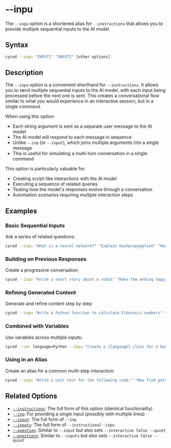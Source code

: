 # --inpu

The `--inpu` option is a shortened alias for `--instructions` that allows you to provide multiple sequential inputs to the AI model.

## Syntax

```bash
cycod --inpu "INPUT1" "INPUT2" [other options]
```

## Description

The `--inpu` option is a convenient shorthand for `--instructions`. It allows you to send multiple sequential inputs to the AI model, with each input being processed before the next one is sent. This creates a conversational flow similar to what you would experience in an interactive session, but in a single command.

When using this option:
- Each string argument is sent as a separate user message to the AI model
- The AI model will respond to each message in sequence
- Unlike `--inp` (or `--input`), which joins multiple arguments into a single message
- This is useful for simulating a multi-turn conversation in a single command

This option is particularly valuable for:
- Creating script-like interactions with the AI model
- Executing a sequence of related queries
- Testing how the model's responses evolve through a conversation
- Automation scenarios requiring multiple interaction steps

## Examples

### Basic Sequential Inputs

Ask a series of related questions:

```bash
cycod --inpu "What is a neural network?" "Explain backpropagation" "How does this relate to deep learning?"
```

### Building on Previous Responses

Create a progressive conversation:

```bash
cycod --inpu "Write a short story about a robot" "Make the ending happier" "Now add a twist"
```

### Refining Generated Content

Generate and refine content step by step:

```bash
cycod --inpu "Write a Python function to calculate Fibonacci numbers" "Optimize it for performance" "Add clear comments"
```

### Combined with Variables

Use variables across multiple inputs:

```bash
cycod --var language=Python --inpu "Create a {language} class for a bank account" "Add deposit and withdrawal methods"
```

### Using in an Alias

Create an alias for a common multi-step interaction:

```bash
cycod --inpu "Write a unit test for the following code:" "Now find potential edge cases" --save-alias code-test
```

## Related Options

- [`--instructions`](instructions.md): The full form of this option (identical functionality)
- [`--inp`](inp.md): For providing a single input (possibly with multiple lines)
- [`--input`](input.md): The full form of `--inp`
- [`--inputs`](inputs.md): The full form of `--instructions`/`--inpu`
- [`--question`](question.md): Similar to `--input` but also sets `--interactive false --quiet`
- [`--questions`](questions.md): Similar to `--inputs` but also sets `--interactive false --quiet`